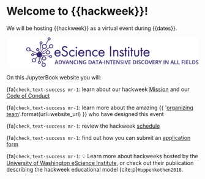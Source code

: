 # Welcome to {{hackweek}}!

We will be hosting {{hackweek}} as a virtual event during {{dates}}.

![banner](img/banner.png)

On this JupyterBook website you will:

{fa}`check,text-success mr-1`: learn about our hackweek [Mission](mission) and our [Code of Conduct](CoC)

{fa}`check,text-success mr-1`: learn more about the amazing {{ '[organizing team]({url}/#speakers-section)'.format(url=website_url) }} who have designed this event

{fa}`check,text-success mr-1`: review the hackweek [schedule](schedule)

{fa}`check,text-success mr-1`: find out how you can submit an [application form](application)

{fa}`check,text-success mr-1`: 💡 Learn more about hackweeks hosted by the [University of Washington eScience Institute](https://uwhackweek.github.io/hackweeks-as-a-service/intro.html), or check out their publication describing the hackweek educational model {cite:p}`Huppenkothen2018`.
